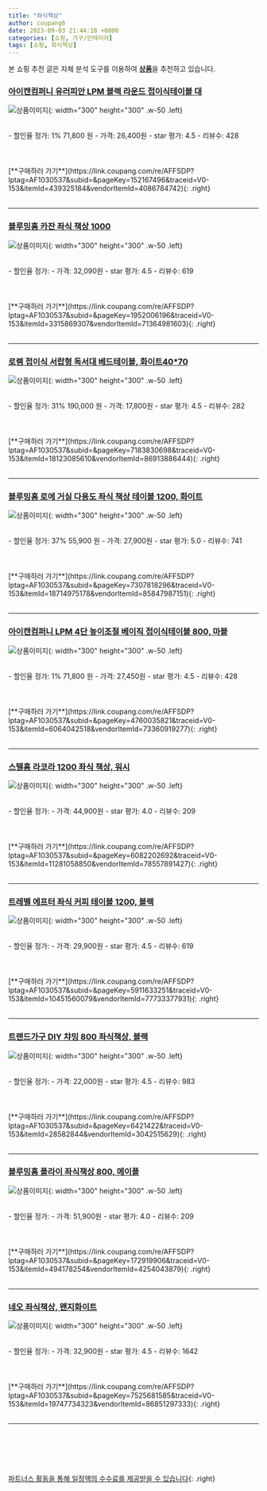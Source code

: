 ```yaml
---
title: "좌식책상"
author: coupang6
date: 2023-09-03 21:44:18 +0800
categories: [쇼핑, 가구/인테리어]
tags: [쇼핑, 좌식책상]
---
```


본 쇼핑 추천 글은 자체 분석 도구를 이용하여 [**상품**](https://link.coupang.com/a/bao1ui)을 추천하고 있습니다.

### [아이캔컴퍼니 유러피안 LPM 블랙 라운드 접이식테이블 대](https://link.coupang.com/re/AFFSDP?lptag=AF1030537&subid=&pageKey=152167496&traceid=V0-153&itemId=439325184&vendorItemId=4086784742)

![상품이미지](https://thumbnail9.coupangcdn.com/thumbnails/remote/230x230ex/image/retail/images/4550178715193528-1b1b9757-8722-4821-b0bb-50bcdd50d001.jpg){: width="300" height="300" .w-50 .left}


<br>
- 할인율 정가: 1%  71,800   원
- 가격: 26,400원
- star 평가: 4.5
- 리뷰수: 428
<br>
<br>
<br>
<br>
[**구매하러 가기**](https://link.coupang.com/re/AFFSDP?lptag=AF1030537&subid=&pageKey=152167496&traceid=V0-153&itemId=439325184&vendorItemId=4086784742){: .right}
<br>
<br>

---

### [블루밍홈 카잔 좌식 책상 1000](https://link.coupang.com/re/AFFSDP?lptag=AF1030537&subid=&pageKey=1952006196&traceid=V0-153&itemId=3315869307&vendorItemId=71364981603)

![상품이미지](https://thumbnail10.coupangcdn.com/thumbnails/remote/230x230ex/image/retail/images/2020/08/18/17/0/6cfba41e-3091-45b2-8d73-9904da3dff6a.jpg){: width="300" height="300" .w-50 .left}


<br>
- 할인율 정가: 
- 가격: 32,090원
- star 평가: 4.5
- 리뷰수: 619
<br>
<br>
<br>
<br>
[**구매하러 가기**](https://link.coupang.com/re/AFFSDP?lptag=AF1030537&subid=&pageKey=1952006196&traceid=V0-153&itemId=3315869307&vendorItemId=71364981603){: .right}
<br>
<br>

---

### [로렘 접이식 서랍형 독서대 베드테이블, 화이트40*70](https://link.coupang.com/re/AFFSDP?lptag=AF1030537&subid=&pageKey=7183830698&traceid=V0-153&itemId=18123085610&vendorItemId=86913886444)

![상품이미지](https://thumbnail7.coupangcdn.com/thumbnails/remote/230x230ex/image/vendor_inventory/8603/53759bcd8d8aa82f2f8d8a36891e7880fb810eface7c57bacf9c9d21d5db.jpg){: width="300" height="300" .w-50 .left}


<br>
- 할인율 정가: 31%  190,000   원
- 가격: 17,800원
- star 평가: 4.5
- 리뷰수: 282
<br>
<br>
<br>
<br>
[**구매하러 가기**](https://link.coupang.com/re/AFFSDP?lptag=AF1030537&subid=&pageKey=7183830698&traceid=V0-153&itemId=18123085610&vendorItemId=86913886444){: .right}
<br>
<br>

---

### [블루밍홈 로에 거실 다용도 좌식 책상 테이블 1200, 화이트](https://link.coupang.com/re/AFFSDP?lptag=AF1030537&subid=&pageKey=7307818296&traceid=V0-153&itemId=18714975178&vendorItemId=85847987151)

![상품이미지](https://thumbnail8.coupangcdn.com/thumbnails/remote/230x230ex/image/retail/images/2023/05/02/12/9/a65a95ae-764a-4c70-98c2-61d726487cc5.jpg){: width="300" height="300" .w-50 .left}


<br>
- 할인율 정가: 37%  55,900   원
- 가격: 27,900원
- star 평가: 5.0
- 리뷰수: 741
<br>
<br>
<br>
<br>
[**구매하러 가기**](https://link.coupang.com/re/AFFSDP?lptag=AF1030537&subid=&pageKey=7307818296&traceid=V0-153&itemId=18714975178&vendorItemId=85847987151){: .right}
<br>
<br>

---

### [아이캔컴퍼니 LPM 4단 높이조절 베이직 접이식테이블 800, 마블](https://link.coupang.com/re/AFFSDP?lptag=AF1030537&subid=&pageKey=4760035821&traceid=V0-153&itemId=6064042518&vendorItemId=73360919277)

![상품이미지](https://thumbnail6.coupangcdn.com/thumbnails/remote/230x230ex/image/retail/images/2549215267894748-06011e6f-d672-4ee0-a440-fa50d73d28ba.jpg){: width="300" height="300" .w-50 .left}


<br>
- 할인율 정가: 1%  71,800   원
- 가격: 27,450원
- star 평가: 4.5
- 리뷰수: 428
<br>
<br>
<br>
<br>
[**구매하러 가기**](https://link.coupang.com/re/AFFSDP?lptag=AF1030537&subid=&pageKey=4760035821&traceid=V0-153&itemId=6064042518&vendorItemId=73360919277){: .right}
<br>
<br>

---

### [스텔홈 라코라 1200 좌식 책상, 워시](https://link.coupang.com/re/AFFSDP?lptag=AF1030537&subid=&pageKey=6082202692&traceid=V0-153&itemId=11281058850&vendorItemId=78557891427)

![상품이미지](https://thumbnail6.coupangcdn.com/thumbnails/remote/230x230ex/image/rs_quotation_api/3a6vtlyx/4409a726c40a4a84a1eb67482370229e.jpg){: width="300" height="300" .w-50 .left}


<br>
- 할인율 정가: 
- 가격: 44,900원
- star 평가: 4.0
- 리뷰수: 209
<br>
<br>
<br>
<br>
[**구매하러 가기**](https://link.coupang.com/re/AFFSDP?lptag=AF1030537&subid=&pageKey=6082202692&traceid=V0-153&itemId=11281058850&vendorItemId=78557891427){: .right}
<br>
<br>

---

### [트레벨 에프터 좌식 커피 테이블 1200, 블랙](https://link.coupang.com/re/AFFSDP?lptag=AF1030537&subid=&pageKey=5911633251&traceid=V0-153&itemId=10451560079&vendorItemId=77733377931)

![상품이미지](https://thumbnail10.coupangcdn.com/thumbnails/remote/230x230ex/image/retail/images/2366219110938120-ea29c2a3-dfc6-4cad-83a1-896e13ccde65.jpg){: width="300" height="300" .w-50 .left}


<br>
- 할인율 정가: 
- 가격: 29,900원
- star 평가: 4.5
- 리뷰수: 619
<br>
<br>
<br>
<br>
[**구매하러 가기**](https://link.coupang.com/re/AFFSDP?lptag=AF1030537&subid=&pageKey=5911633251&traceid=V0-153&itemId=10451560079&vendorItemId=77733377931){: .right}
<br>
<br>

---

### [트랜드가구 DIY 챠밍 800 좌식책상, 블랙](https://link.coupang.com/re/AFFSDP?lptag=AF1030537&subid=&pageKey=6421422&traceid=V0-153&itemId=28582844&vendorItemId=3042515629)

![상품이미지](https://thumbnail7.coupangcdn.com/thumbnails/remote/230x230ex/image/retail/images/2016/08/19/16/1/42802515-914e-4c5b-8b64-a29b2bfcff47.jpg){: width="300" height="300" .w-50 .left}


<br>
- 할인율 정가: 
- 가격: 22,000원
- star 평가: 4.5
- 리뷰수: 983
<br>
<br>
<br>
<br>
[**구매하러 가기**](https://link.coupang.com/re/AFFSDP?lptag=AF1030537&subid=&pageKey=6421422&traceid=V0-153&itemId=28582844&vendorItemId=3042515629){: .right}
<br>
<br>

---

### [블루밍홈 플라이 좌식책상 800, 메이플](https://link.coupang.com/re/AFFSDP?lptag=AF1030537&subid=&pageKey=172919906&traceid=V0-153&itemId=494178254&vendorItemId=4254043879)

![상품이미지](https://thumbnail8.coupangcdn.com/thumbnails/remote/230x230ex/image/vendor_inventory/73ef/a58eec229db852d5634eceb1034d14c3e2e6251854bc5b0a6dea61dc9f27.jpg){: width="300" height="300" .w-50 .left}


<br>
- 할인율 정가: 
- 가격: 51,900원
- star 평가: 4.0
- 리뷰수: 209
<br>
<br>
<br>
<br>
[**구매하러 가기**](https://link.coupang.com/re/AFFSDP?lptag=AF1030537&subid=&pageKey=172919906&traceid=V0-153&itemId=494178254&vendorItemId=4254043879){: .right}
<br>
<br>

---

### [네오 좌식책상, 왠지화이트](https://link.coupang.com/re/AFFSDP?lptag=AF1030537&subid=&pageKey=7525681585&traceid=V0-153&itemId=19747734323&vendorItemId=86851297333)

![상품이미지](https://thumbnail6.coupangcdn.com/thumbnails/remote/230x230ex/image/rs_quotation_api/31uyi7iu/13d882066e484ceaa986db9862199886.jpg){: width="300" height="300" .w-50 .left}


<br>
- 할인율 정가: 
- 가격: 32,900원
- star 평가: 4.5
- 리뷰수: 1642
<br>
<br>
<br>
<br>
[**구매하러 가기**](https://link.coupang.com/re/AFFSDP?lptag=AF1030537&subid=&pageKey=7525681585&traceid=V0-153&itemId=19747734323&vendorItemId=86851297333){: .right}
<br>
<br>

---
<br><br><br><br><br> [파트너스 활동을 통해 일정액의 수수료를 제공받을 수 있습니다](https://link.coupang.com/a/bao1ui){: .right}